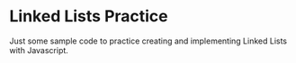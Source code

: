 # Linked Lists Practice

Just some sample code to practice creating and implementing Linked Lists with Javascript.